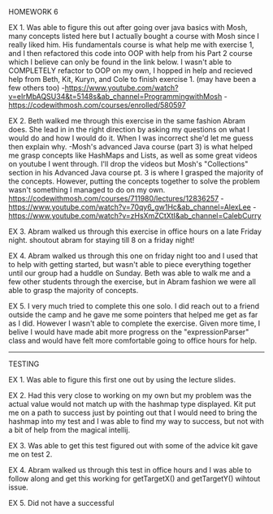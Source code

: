 HOMEWORK 6

EX 1. Was able to figure this out after going over java basics with Mosh, many concepts listed here but I actually bought a course with Mosh since I really liked him. His fundamentals course is what help me with exercise 1, and I then refactored this code into OOP with help from his Part 2 course which I believe can only be found in the link below. I wasn't able to COMPLETELY refactor to OOP on my own, I hopped in help and recieved help from Beth, Kit, Kuryn, and Cole to finish exercise 1. (may have been a few others too)
-https://www.youtube.com/watch?v=eIrMbAQSU34&t=5148s&ab_channel=ProgrammingwithMosh
-https://codewithmosh.com/courses/enrolled/580597

EX 2. Beth walked me through this exercise in the same fashion Abram does. She lead in in the right direction by asking my questions on what I would do and how I would do it. When I was incorrect she'd let me guess then explain why.
-Mosh's advanced Java course (part 3) is what helped me grasp concepts like HashMaps and Lists, as well as some great videos on youtube I went through. I'll drop the videos but Mosh's "Collections" section in his Advanced Java course pt. 3 is where I grasped the majority of the concepts. However, putting the concepts together to solve the problem wasn't something I managed to do on my own.
https://codewithmosh.com/courses/711980/lectures/12836257
-https://www.youtube.com/watch?v=70qy6_gw1Hc&ab_channel=AlexLee
-https://www.youtube.com/watch?v=zHsXmZCtXtI&ab_channel=CalebCurry

EX 3. Abram walked us through this exercise in office hours on a late Friday night. shoutout abram for staying till 8 on a friday night!

EX 4. Abram walked us through this one on friday night too and I used that to help with getting started, but wasn't able to piece everything together until our group had a huddle on Sunday. Beth was able to walk me and a few other students through the exercise, but in Abram fashion we were all able to grasp the majority of concepts.

EX 5. I very much tried to complete this one solo. I did reach out to a friend outside the camp and he gave me some pointers that helped me get as far as I did. However I wasn't able to complete the exercise. Given more time, I belive I would have made abit more progress on the "expressionParser" class and would have felt more comfortable going to office hours for help.

------

TESTING

EX 1. Was able to figure this first one out by using the lecture slides.

EX 2. Had this very close to working on my own but my problem was the actual value would not match up with the hashmap type displayed. Kit put me on a path to success just by pointing out that I would need to bring the hashmap into my test and I was able to find my way to success, but not with a bit of help from the magical intellij.

EX 3. Was able to get this test figured out with some of the advice kit gave me on test 2.

EX 4. Abram walked us through this test in office hours and I was able to follow along and get this working for getTargetX() and getTargetY() wihtout issue.

EX 5. Did not have a successful
